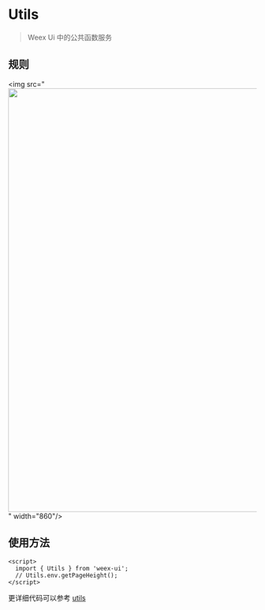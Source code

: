 # Utils

> Weex Ui 中的公共函数服务

## 规则
<img src="<img src="https://img.alicdn.com/tfs/TB19FRki8fH8KJjy1XbXXbLdXXa-2420-1254.png" width="860"/>
" width="860"/>

## 使用方法

```vue
<script>
  import { Utils } from 'weex-ui';
  // Utils.env.getPageHeight();
</script>
```
更详细代码可以参考 [utils](https://github.com/alibaba/weex-ui/blob/master/packages/utils/index.js)
